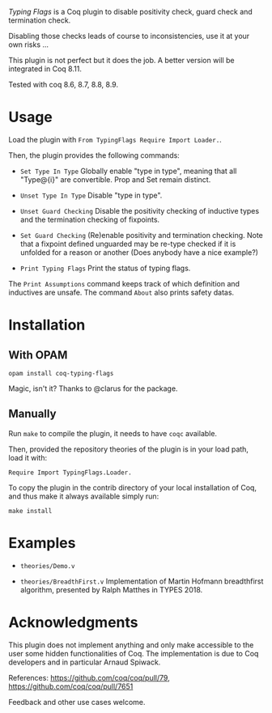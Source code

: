 _Typing Flags_ is a Coq plugin to disable positivity check, guard check and termination check.

Disabling those checks leads of course to inconsistencies, use it at your own risks ...

This plugin is not perfect but it does the job. A better version will be integrated in Coq 8.11.

Tested with coq 8.6, 8.7, 8.8, 8.9.



Usage
=====

Load the plugin with `From TypingFlags Require Import Loader.`.

Then, the plugin provides the following commands:

- `Set Type In Type`
  Globally enable "type in type", meaning that all "Type@{i}" are convertible. Prop and Set remain distinct.

- `Unset Type In Type`
  Disable "type in type".

- `Unset Guard Checking`
  Disable the positivity checking of inductive types and the termination checking of fixpoints.

- `Set Guard Checking`
  (Re)enable positivity and termination checking. Note that a fixpoint defined unguarded may be re-type checked if it is unfolded for a reason or another (Does anybody have a nice example?)

- `Print Typing Flags`
  Print the status of typing flags.

The `Print Assumptions` command keeps track of which definition and inductives are unsafe. The command `About` also prints safety datas.


Installation
============

With OPAM
---------

`opam install coq-typing-flags`

Magic, isn't it? Thanks to @clarus for the package.

Manually
--------

Run `make` to compile the plugin, it needs to have `coqc` available.

Then, provided the repository theories of the plugin is in your load path, load it with:

`Require Import TypingFlags.Loader.`

To copy the plugin in the contrib directory of your local installation of Coq, and thus make it always available simply run:

`make install`


Examples
========

- `theories/Demo.v`

- `theories/BreadthFirst.v`
  Implementation of Martin Hofmann breadthfirst algorithm, presented by Ralph Matthes in TYPES 2018.


Acknowledgments
===============

This plugin does not implement anything and only make accessible to the user some hidden functionalities of Coq. The implementation is due to Coq developers and in particular Arnaud Spiwack.

References: https://github.com/coq/coq/pull/79, https://github.com/coq/coq/pull/7651


Feedback and other use cases welcome.
